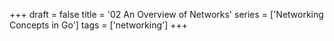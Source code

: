 +++
draft = false
title = '02 An Overview of Networks'
series = ['Networking Concepts in Go']
tags = ['networking']
+++